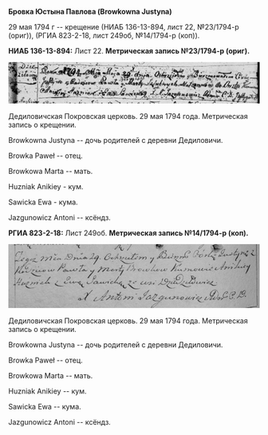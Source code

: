**Бровка Юстына Павлова (Browkowna Justyna)**

29 мая 1794 г -- крещение (НИАБ 136-13-894, лист 22, №23/1794-р (ориг)),
(РГИА 823-2-18, лист 249об, №14/1794-р (коп)).

**НИАБ 136-13-894:** Лист 22. **Метрическая запись №23/1794-р (ориг).**

![](./media/9a9baeb3a7b7a6926cfaab498581350b4f9d1fd7.png)

Дедиловичская Покровская церковь. 29 мая 1794 года. Метрическая запись о
крещении.

Browkowna Justyna -- дочь родителей с деревни Дедиловичи.

Browka Paweł -- отец.

Browkowa Marta -- мать.

Huzniak Anikiey - кум.

Sawicka Ewa - кума.

Jazgunowicz Antoni -- ксёндз.

**РГИА 823-2-18:** Лист 249об. **Метрическая запись №14/1794-р (коп).**

![](./media/2e93707b2aec0a17705723a6abebe81cb901a1e7.png)

Дедиловичская Покровская церковь. 29 мая 1794 года. Метрическая запись о
крещении.

Browkowna Justyna -- дочь родителей с деревни Дедиловичи.

Browka Paweł -- отец.

Browkowa Marta -- мать.

Huzniak Anikiey -- кум.

Sawicka Ewa -- кума.

Jazgunowicz Antoni -- ксёндз.
